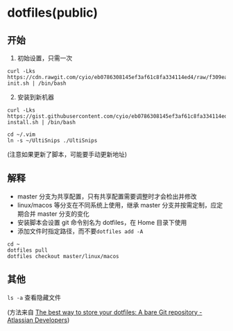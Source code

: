 # dotfiles(public)

## 开始

1. 初始设置，只需一次
```
curl -Lks https://cdn.rawgit.com/cyio/eb0786308145ef3af61c8fa334114ed4/raw/f309eae1da5f2604525049bfb4a7c23c098ba57e/dotfiles-init.sh | /bin/bash
```
2. 安装到新机器
```
curl -Lks https://gist.githubusercontent.com/cyio/eb0786308145ef3af61c8fa334114ed4/raw/5e8d6b4402da3317ad935655448fa106dc107538/dotfiles-install.sh | /bin/bash

cd ~/.vim
ln -s ~/UltiSnips ./UltiSnips
```

(注意如果更新了脚本，可能要手动更新地址)

## 解释

* master 分支为共享配置，只有共享配置需要调整时才会检出并修改
* linux/macos 等分支在不同系统上使用，继承 master 分支并按需定制，应定期合并 master 分支的变化
* 安装脚本会设置 git 命令别名为 dotfiles，在 Home 目录下使用
* 添加文件时指定路径，而不要`dotfiles add -A`
```
cd ~
dotfiles pull
dotfiles checkout master/linux/macos
```

## 其他

`ls -a` 查看隐藏文件


(方法来自 [The best way to store your dotfiles: A bare Git repository - Atlassian Developers](https://developer.atlassian.com/blog/2016/02/best-way-to-store-dotfiles-git-bare-re))
